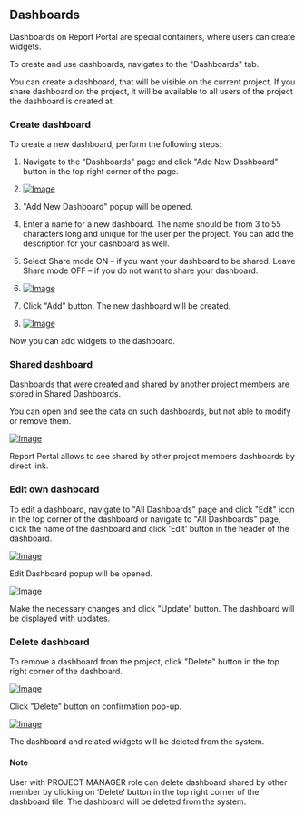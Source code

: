 Dashboards
----------

Dashboards on Report Portal are special containers, where users can create widgets.

To create and use dashboards, navigates to the "Dashboards" tab.

You can create a dashboard, that will be visible on the current project. If you share dashboard on the project, it will be available to all users of the project the dashboard is created at.

### Create dashboard

To create a new dashboard, perform the following steps:

1. Navigate to the "Dashboards" page and click "Add New
    Dashboard" button in the top right corner of the page.

2. [ ![Image](Images/pic_176.jpg) ](Images/pic_176.jpg)

3. "Add New Dashboard" popup will be opened.

4. Enter a name for a new dashboard. The
    name should be from 3 to 55 characters long and unique for the user per the
    project. You can add the description for your dashboard as well.

5. Select Share mode ON – if you want your dashboard to be shared. Leave
    Share mode OFF – if you do not want to share your dashboard.

6. [ ![Image](Images/pic_177.jpg) ](Images/pic_177.jpg)

7. Click "Add" button. The new dashboard will be created.

8. [ ![Image](Images/pic_178.jpg) ](Images/pic_178.jpg)

Now you can add widgets to the dashboard.


### Shared dashboard

Dashboards that were created and shared by another project members are stored in Shared Dashboards.

You can open and see the data on such dashboards, but not able to modify or remove them.

[ ![Image](Images/pic_256.jpg) ](Images/pic_256.jpg)

Report Portal allows to see shared by other project members dashboards by direct link.

### Edit own dashboard

To edit a dashboard, navigate to "All Dashboards" page and click "Edit" icon in the top corner of the dashboard
or 
navigate to "All Dashboards" page, click the name of the dashboard and click 'Edit' button in the header of the dashboard.

[ ![Image](Images/pic_182.jpg) ](Images/pic_182.jpg)

Edit Dashboard popup will be opened.

[ ![Image](Images/pic_183.jpg) ](Images/pic_183.jpg)

Make the necessary changes and click "Update" button. The dashboard will
be displayed with updates.

### Delete dashboard

To remove a dashboard from the project, click "Delete" button in the top
right corner of the dashboard.

[ ![Image](Images/pic_184.jpg) ](Images/pic_184.jpg)

Click "Delete" button on confirmation pop-up.

[ ![Image](Images/pic_185.jpg) ](Images/pic_185.jpg)

The dashboard and related widgets will be deleted from the system.

#### Note

User with PROJECT MANAGER role can delete dashboard shared by other member by clicking on ‘Delete’ button 
in the top right corner of the dashboard tile. The dashboard will be deleted from the system.
